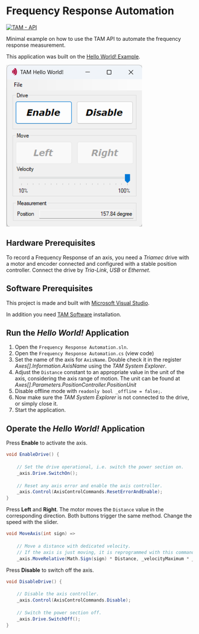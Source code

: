 # Frequency Response Automation

[![TAM - API](https://img.shields.io/static/v1?label=TAM&message=API&color=b51839)](https://www.triamec.com/en/tam-api.html)

Minimal example on how to use the TAM API to automate the frequency response measurement.

This application was built on the [Hello World! Example](https://github.com/Triamec/HelloWorld).

![TAM Frequency Response Automation](./doc/Screenshot.png)

## Hardware Prerequisites

To record a Frequency Response of an axis, you need a *Triamec* drive with a motor and encoder connected and configured with a stable position controller. Connect the drive by *Tria-Link*, *USB* or *Ethernet*.

## Software Prerequisites

This project is made and built with [Microsoft Visual Studio](https://visualstudio.microsoft.com/en/).

In addition you need [TAM Software](https://www.triamec.com/en/tam-software-support.html) installation.

## Run the *Hello World!* Application

1. Open the `Frequency Response Automation.sln`.
2. Open the `Frequency Response Automation.cs` (view code)
3. Set the name of the axis for `AxisName`. Double check it in the register *Axes[].Information.AxisName* using the *TAM System Explorer*.
4. Adjust the `Distance` constant to an appropriate value in the unit of the axis, considering the axis range of motion. The unit can be found at *Axes[].Parameters.PositionController.PositionUnit*
5. Disable offline mode with `readonly bool _offline = false;`.
6. Now make sure the *TAM System Explorer* is not connected to the drive, or simply close it.
7. Start the application.

## Operate the *Hello World!* Application

Press **Enable** to activate the axis.

```csharp
void EnableDrive() {

    // Set the drive operational, i.e. switch the power section on.
    _axis.Drive.SwitchOn();

    // Reset any axis error and enable the axis controller.
    _axis.Control(AxisControlCommands.ResetErrorAndEnable);
}
```

Press **Left** and **Right**. The motor moves the `Distance` value in the corresponding direction. Both buttons trigger the same method. Change the speed with the slider.

```csharp
void MoveAxis(int sign) =>

    // Move a distance with dedicated velocity.
    // If the axis is just moving, it is reprogrammed with this command.
    _axis.MoveRelative(Math.Sign(sign) * Distance, _velocityMaximum * _velocitySlider.Value * 0.01f);
```

Press **Disable** to switch off the axis.

```csharp
void DisableDrive() {

    // Disable the axis controller.
    _axis.Control(AxisControlCommands.Disable);

    // Switch the power section off.
    _axis.Drive.SwitchOff();
}
```

